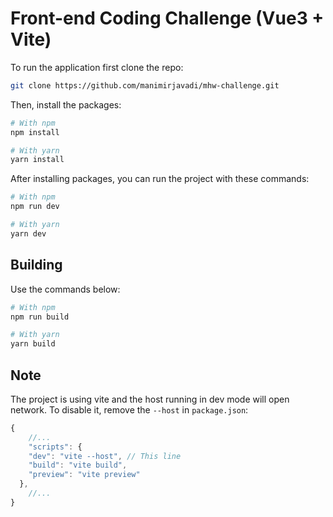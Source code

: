 # Front-end Coding Challenge (Vue3 + Vite)

To run the application first clone the repo:

```bash
git clone https://github.com/manimirjavadi/mhw-challenge.git
```

Then, install the packages:

```bash
# With npm
npm install

# With yarn
yarn install
```

After installing packages, you can run the project with these commands:

```bash
# With npm
npm run dev

# With yarn
yarn dev
```

## Building

Use the commands below:

```bash
# With npm
npm run build

# With yarn
yarn build
```

## Note

The project is using vite and the host running in dev mode will open network. To disable it, remove the `--host` in `package.json`:

```javascript
{
    //...
    "scripts": {
    "dev": "vite --host", // This line
    "build": "vite build",
    "preview": "vite preview"
  },
    //...
}
```
